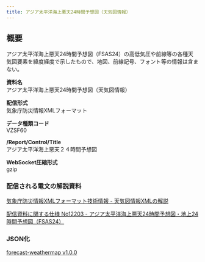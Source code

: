 ```yaml
---
title: アジア太平洋海上悪天24時間予想図（天気図情報）
---
```


## 概要

アジア太平洋海上悪天24時間予想図（FSAS24）の高低気圧や前線等の各種天気図要素を緯度経度で示したもので、地図、前線記号、フォント等の情報は含まない。

**資料名** <br/>
アジア太平洋海上悪天24時間予想図（天気図情報）

**配信形式** <br/>
気象庁防災情報XMLフォーマット

**データ種類コード** <br/>
VZSF60

**/Report/Control/Title** <br/>
アジア太平洋海上悪天２４時間予想図

**WebSocket圧縮形式** <br/>
gzip

### 配信される電文の解説資料

[気象庁防災情報XMLフォーマット技術情報 - 天気図情報XMLの解説](https://dmdata.jp/docs/jma/manual/0351-0356.pdf)

[配信資料に関する仕様 No12203 - アジア太平洋海上悪天24時間予想図・地上24時間予想図（FSAS24）](https://www.data.jma.go.jp/suishin/shiyou/pdf/no12203)

### JSON化

[forecast-weathermap v1.0.0](/docs/reference/conversion/json/schema/forecast-weathermap.md)
